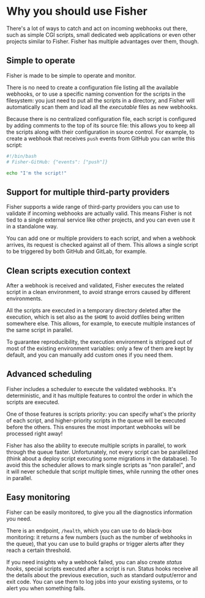 # Why you should use Fisher

There's a lot of ways to catch and act on incoming webhooks out there, such
as simple CGI scripts, small dedicated web applications or even other projects
similar to Fisher. Fisher has multiple advantages over them, though.

## Simple to operate

Fisher is made to be simple to operate and monitor.

There is no need to create a configuration file listing all the available
webhooks, or to use a specific naming convention for the scripts in the
filesystem: you just need to put all the scripts in a directory, and Fisher
will automatically scan them and load all the *executable* files as new
webhooks.

Because there is no centralized configuration file, each script is configured
by adding comments to the top of its source file: this allows you to keep all
the scripts along with their configuration in source control. For example, to
create a webhook that receives `push` events from GitHub you can write this
script:

```bash
#!/bin/bash
# Fisher-GitHub: {"events": ["push"]}

echo "I'm the script!"
```

## Support for multiple third-party providers

Fisher supports a wide range of third-party providers you can use to validate
if incoming webhooks are actually valid. This means Fisher is not tied to a
single external service like other projects, and you can even use it in a
standalone way.

You can add one or multiple providers to each script, and when a webhook
arrives, its request is checked against all of them. This allows a single
script to be triggered by both GitHub and GitLab, for example.

## Clean scripts execution context

After a webhook is received and validated, Fisher executes the related script
in a clean environment, to avoid strange errors caused by different
environments.

All the scripts are executed in a temporary directory deleted after the
execution, which is set also as the `$HOME` to avoid dotfiles being written
somewhere else. This allows, for example, to execute multiple instances of the
same script in parallel.

To guarantee reproducibility, the execution environment is stripped out of most
of the existing environment variables: only a few of them are kept by default,
and you can manually add custom ones if you need them.

## Advanced scheduling

Fisher includes a scheduler to execute the validated webhooks. It's
deterministic, and it has multiple features to control the order in which the
scripts are executed.

One of those features is scripts priority: you can specify what's the priority
of each script, and higher-priority scripts in the queue will be executed
before the others. This ensures the most important webhooks will be processed
right away!

Fisher has also the ability to execute multiple scripts in parallel, to work
through the queue faster. Unfortunately, not every script can be parallelized
(think about a deploy script executing some migrations in the database). To
avoid this the scheduler allows to mark single scripts as "non parallel", and
it will never schedule that script multiple times, while running the other ones
in parallel.

## Easy monitoring

Fisher can be easily monitored, to give you all the diagnostics information you
need.

There is an endpoint, `/health`, which you can use to do black-box monitoring:
it returns a few numbers (such as the number of webhooks in the queue), that you
can use to build graphs or trigger alerts after they reach a certain threshold.

If you need insights why a webhook failed, you can also create *status hooks*,
special scripts executed after a script is run. Status hooks receive all the
details about the previous execution, such as standard output/error and exit
code. You can use them to log jobs into your existing systems, or to alert you
when something fails.
